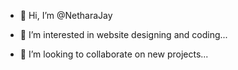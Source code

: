 - 👋 Hi, I’m @NetharaJay
- 👀 I’m interested in website designing and coding...
  
- 💞️ I’m looking to collaborate on new projects...


<!---
NetharaJay/NetharaJay is a ✨ special ✨ repository because its `README.md` (this file) appears on your GitHub profile.
You can click the Preview link to take a look at your changes.
--->

